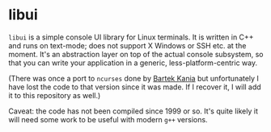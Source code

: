 # libui

`libui` is a simple console UI library for Linux terminals. It is written in C++ and runs on text-mode; does not support X Windows or SSH etc. at the moment. It's an abstraction layer on top of the actual console subsystem, so that you can write your application in a generic, less-platform-centric way.

(There was once a port to `ncurses` done by [Bartek Kania](https://bk.gnarf.org/) but unfortunately I have lost the code to that version since it was made. If I recover it, I will add it to this repository as well.)

Caveat: the code has not been compiled since 1999 or so. It's quite likely it will need some work to be useful with modern `g++` versions.
